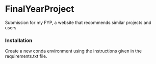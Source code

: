 # FinalYearProject
Submission for my FYP, a website that recommends similar projects and users

### Installation
Create a new conda environment using the instructions given in the requirements.txt file.